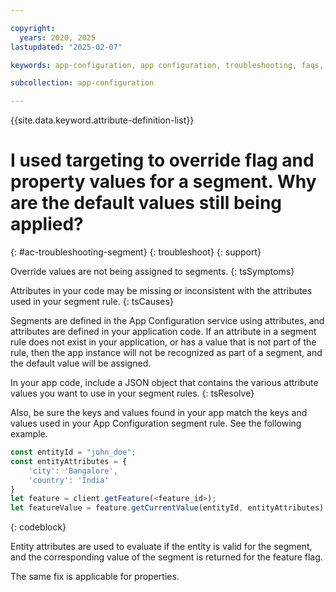 ```yaml
---

copyright:
  years: 2020, 2025
lastupdated: "2025-02-07"

keywords: app-configuration, app configuration, troubleshooting, faqs, Frequently Asked Questions, question,

subcollection: app-configuration

---
```


{{site.data.keyword.attribute-definition-list}}

# I used targeting to override flag and property values for a segment. Why are the default values still being applied?
{: #ac-troubleshooting-segment}
{: troubleshoot}
{: support}

Override values are not being assigned to segments.
{: tsSymptoms}

Attributes in your code may be missing or inconsistent with the attributes used in your segment rule.
{: tsCauses}

Segments are defined in the App Configuration service using attributes, and attributes are defined in your application code. If an attribute in a segment rule does not exist in your application, or has a value that is not part of the rule, then the app instance will not be recognized as part of a segment, and the default value will be assigned.

In your app code, include a JSON object that contains the various attribute values you want to use in your segment rules.
{: tsResolve}

Also, be sure the keys and values found in your app match the keys and values used in your App Configuration segment rule. See the following example.

```javascript
const entityId = "john_doe";
const entityAttributes = {
    'city': 'Bangalore',
    'country': 'India'
}
let feature = client.getFeature(<feature_id>);
let featureValue = feature.getCurrentValue(entityId, entityAttributes);
```
{: codeblock}

Entity attributes are used to evaluate if the entity is valid for the segment, and the corresponding value of the segment is returned for the feature flag.

The same fix is applicable for properties.
